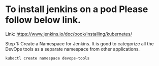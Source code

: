 # To install jenkins on a pod Please follow below link.

Link: https://www.jenkins.io/doc/book/installing/kubernetes/

Step 1: Create a Namespace for Jenkins. It is good to categorize all the DevOps tools as a separate namespace from other applications.

`kubectl create namespace devops-tools`

